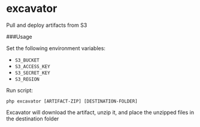 # excavator

Pull and deploy artifacts from S3

###Usage

Set the following environment variables:

 - `S3_BUCKET`
 - `S3_ACCESS_KEY`
 - `S3_SECRET_KEY`
 - `S3_REGION`

Run script:

`php excavator [ARTIFACT-ZIP] [DESTINATION-FOLDER]`

Excavator will download the artifact, unzip it, and place the unzipped files in the destination folder
